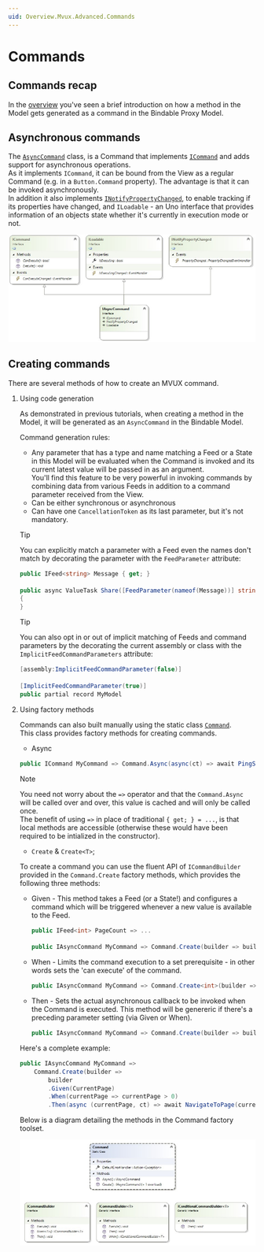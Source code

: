 ```yaml
---
uid: Overview.Mvux.Advanced.Commands
---
```


# Commands

## Commands recap

In the [overview](xref:Overview.Mvux.Overview) you've seen a brief introduction on how a method in the Model gets generated as a command in the Bindable Proxy Model.

## Asynchronous commands

The [`AsyncCommand`](https://github.com/unoplatform/uno.extensions/blob/main/src/Uno.Extensions.Reactive/Presentation/Commands/AsyncCommand.cs) class, is a Command that implements [`ICommand`](https://learn.microsoft.com/en-us/dotnet/api/system.windows.input.icommand) and adds support for asynchronous operations.  
As it implements `ICommand`, it can be bound from the View as a regular Command (e.g. in a `Button.Command` property). The advantage is that it can be invoked asynchronously.  
In addition it also implements [`INotifyPropertyChanged`](https://learn.microsoft.com/en-us/dotnet/api/system.componentmodel.inotifypropertychanged), to enable tracking if its properties have changed, and `ILoadable` - an Uno interface that provides information of an objects state whether it's currently in execution mode or not.

![](../Assets/Commands-2.jpg)

## Creating commands

There are several methods of how to create an MVUX command.

1. Using code generation

    As demonstrated in previous tutorials, when creating a method in the Model, it will be generated as an `AsyncCommand` in the Bindable Model.
    
    Command generation rules:
    
     - Any parameter that has a type and name matching a Feed or a State in this Model will be evaluated when the Command is invoked and its current latest value will be passed in as an argument.  
     You'll find this feature to be very powerful in invoking commands by combining data from various Feeds in addition to a command parameter received from the View.    
     - Can be either synchronous or asynchronous
     - Can have one `CancellationToken` as its last parameter, but it's not mandatory.

     > [!TIP]  
     > You can explicitly match a parameter with a Feed even the names don't match by decorating the parameter with the `FeedParameter` attribute:  
     >
     > ```csharp
     > public IFeed<string> Message { get; }
     > 
     > public async ValueTask Share([FeedParameter(nameof(Message))] string msg)
     > {
     > }
     > ```

     > [!TIP]  
     > You can also opt in or out of implicit matching of Feeds and command parameters by the decorating the current assembly or class with the `ImplicitFeedCommandParameters` attribute:  
     >
     > ```csharp
     > [assembly:ImplicitFeedCommandParameter(false)]
     >
     > [ImplicitFeedCommandParameter(true)]
     > public partial record MyModel
     > ```

1. Using factory methods

    Commands can also built manually using the static class [`Command`](https://github.com/unoplatform/uno.extensions/blob/main/src/Uno.Extensions.Reactive/Presentation/Commands/Command.cs).  
    This class provides factory methods for creating commands.

    - Async

    ```csharp
    public ICommand MyCommand => Command.Async(async(ct) => await PingServer(ct));
    ```

    > [!Note]  
    > You need not worry about the `=>` operator and that the `Command.Async` will be called over and over, this value is cached and will only be called once.  
    The benefit of using `=>` in place of traditional `{ get; } = ...`, is that local methods are accessible (otherwise these would have been required to be intialized in the constructor).

    - `Create` & `Create<T>`;

    To create a command you can use the fluent API of `ICommandBuilder` provided in the `Command.Create` factory methods, which provides the following three methods:

    - Given - This method takes a Feed (or a State!) and configures a command which will be triggered whenever a new value is available to the Feed.

        ```csharp
        public IFeed<int> PageCount => ...

        public IAsyncCommand MyCommand => Command.Create(builder => builder.Given(PageCount));
        ```

    - When - Limits the command execution to a set prerequisite - in other words sets the 'can execute' of the command.

        ```csharp
        public IAsyncCommand MyCommand => Command.Create<int>(builder => builder.When(i => i > 10));
        ```

    - Then - Sets the actual asynchronous callback to be invoked when the Command is executed. This method will be genereric if there's a preceding parameter setting (via Given or When).

        ```csharp
        public IAsyncCommand MyCommand => Command.Create(builder => builder.Then(async ct => await ExecuteMyCommand(ct)));
        ```

    Here's a complete example:

    ```csharp
    public IAsyncCommand MyCommand => 
        Command.Create(builder => 
            builder
            .Given(CurrentPage)
            .When(currentPage => currentPage > 0)
            .Then(async (currentPage, ct) => await NavigateToPage(currentPage, ct)));
    ```

    Below is a diagram detailing the methods in the Command factory toolset.

    ![](../Assets/Commands-1.jpg)
